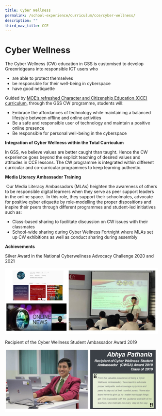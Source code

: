 ```yaml
---
title: Cyber Wellness
permalink: /school-experience/curriculum/cce/cyber-wellness/
description: ""
third_nav_title: CCE
---
```

# **Cyber Wellness**

The Cyber Wellness (CW) education in GSS is customised to develop Greenridgeans into responsible ICT users who

*   are able to protect themselves
*   be responsible for their well-being in cyberspace
*   have good netiquette

Guided by [MOE’s refreshed Character and Citizenship Education (CCE) curriculum](/files/2021%20Character%20and%20Citizenship%20Education%20Syllabus-Secondary.pdf), through the GSS CW programme, students will:

*   Embrace the affordances of technology while maintaining a balanced lifestyle between offline and online activities
*   Be a safe and responsible user of technology and maintain a positive online presence
*   Be responsible for personal well-being in the cyberspace

  

**Integration of Cyber Wellness within the Total Curriculum**

In GSS, we believe values are better caught than taught. Hence the CW experience goes beyond the explicit teaching of desired values and attitudes in CCE lessons. The CW programme is integrated within different curricular and co-curricular programmes to keep learning authentic.

**Media Literacy Ambassador Training**  

 Our Media Literacy Ambassadors (MLAs) heighten the awareness of others to be responsible digital learners when they serve as peer support leaders in the online space.  In this role, they support their schoolmates, advocate for positive cyber etiquette by role-modelling the proper dispositions and inspire their peers through different programmes and student-led initiatives such as:

*   Class-based sharing to facilitate discussion on CW issues with their classmates
*   School-wide sharing during Cyber Wellness Fortnight where MLAs set up CW exhibitions as well as conduct sharing during assembly

  

**Achievements**

Silver Award in the National Cyberwellness Advocacy Challenge 2020 and 2021

![](/images/cce.jpg)

Recipient of the Cyber Wellness Student Ambassador Award 2019

![](/images/cce1.jpg)
